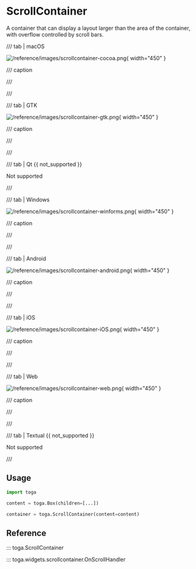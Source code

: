 # ScrollContainer

A container that can display a layout larger than the area of the container, with overflow controlled by scroll bars.

/// tab | macOS

![/reference/images/scrollcontainer-cocoa.png](/reference/images/scrollcontainer-cocoa.png){ width="450" }

/// caption

///

<!-- TODO: Update alt text -->

///

/// tab | GTK

![/reference/images/scrollcontainer-gtk.png](/reference/images/scrollcontainer-gtk.png){ width="450" }

/// caption

///

<!-- TODO: Update alt text -->

///

/// tab | Qt {{ not_supported }}

Not supported

///

/// tab | Windows

![/reference/images/scrollcontainer-winforms.png](/reference/images/scrollcontainer-winforms.png){ width="450" }

/// caption

///

<!-- TODO: Update alt text -->

///

/// tab | Android

![/reference/images/scrollcontainer-android.png](/reference/images/scrollcontainer-android.png){ width="450" }

/// caption

///

<!-- TODO: Update alt text -->

///

/// tab | iOS

![/reference/images/scrollcontainer-iOS.png](/reference/images/scrollcontainer-iOS.png){ width="450" }

/// caption

///

<!-- TODO: Update alt text -->

///

/// tab | Web

![/reference/images/scrollcontainer-web.png](/reference/images/scrollcontainer-web.png){ width="450" }

/// caption

///

<!-- TODO: Update alt text -->

///

/// tab | Textual {{ not_supported }}

Not supported

///

## Usage

```python
import toga

content = toga.Box(children=[...])

container = toga.ScrollContainer(content=content)
```

## Reference

::: toga.ScrollContainer

::: toga.widgets.scrollcontainer.OnScrollHandler
